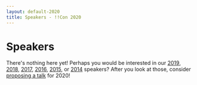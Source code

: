 ```yaml
---
layout: default-2020
title: Speakers - !!Con 2020
---
```


# Speakers

There's nothing here yet!  Perhaps you would be interested in our [2019](2019/speakers/html), [2018](2018/speakers.html), [2017](2017/speakers.html), [2016](2016/speakers.html), [2015](2015/speakers.html), or [2014](2014/speakers.html) speakers?  After you look at those, consider [proposing a talk](give-a-talk.html) for 2020!
